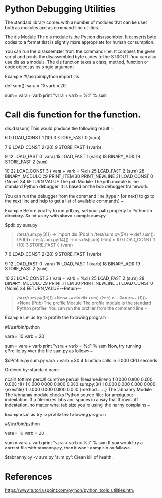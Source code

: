 # Python Debugging Utilities

The standard library comes with a number of modules that can be used both as modules and as command-line utilities.

The dis Module
The dis module is the Python disassembler. It converts byte codes to a format that is slightly more appropriate for human consumption.

You can run the disassembler from the command line. It compiles the given script and prints the disassembled byte codes to the STDOUT. You can also use dis as a module. The dis function takes a class, method, function or code object as its single argument.

Example
#!/usr/bin/python
import dis

def sum():
   vara = 10
   varb = 20

   sum = vara + varb
   print "vara + varb = %d" % sum

# Call dis function for the function.

dis.dis(sum)
This would produce the following result −

  6           0 LOAD_CONST               1 (10)
              3 STORE_FAST               0 (vara)

  7           6 LOAD_CONST               2 (20)
              9 STORE_FAST               1 (varb)

  9          12 LOAD_FAST                0 (vara)
             15 LOAD_FAST                1 (varb)
             18 BINARY_ADD
             19 STORE_FAST               2 (sum)

 10          22 LOAD_CONST               3 ('vara + varb = %d')
             25 LOAD_FAST                2 (sum)
             28 BINARY_MODULO
             29 PRINT_ITEM
             30 PRINT_NEWLINE
             31 LOAD_CONST               0 (None)
             34 RETURN_VALUE
The pdb Module
The pdb module is the standard Python debugger. It is based on the bdb debugger framework.

You can run the debugger from the command line (type n [or next] to go to the next line and help to get a list of available commands) −

Example
Before you try to run pdb.py, set your path properly to Python lib directory. So let us try with above example sum.py −

$pdb.py sum.py
> /test/sum.py(3)<module>()
-> import dis
(Pdb) n
> /test/sum.py(5)<module>()
-> def sum():
(Pdb) n
>/test/sum.py(14)<module>()
-> dis.dis(sum)
(Pdb) n
  6           0 LOAD_CONST               1 (10)
              3 STORE_FAST               0 (vara)

  7           6 LOAD_CONST               2 (20)
              9 STORE_FAST               1 (varb)

  9          12 LOAD_FAST                0 (vara)
             15 LOAD_FAST                1 (varb)
             18 BINARY_ADD
             19 STORE_FAST               2 (sum)

 10          22 LOAD_CONST               3 ('vara + varb = %d')
             25 LOAD_FAST                2 (sum)
             28 BINARY_MODULO
             29 PRINT_ITEM
             30 PRINT_NEWLINE
             31 LOAD_CONST               0 (None)
             34 RETURN_VALUE
--Return--
> /test/sum.py(14)<module>()->None
-v dis.dis(sum)
(Pdb) n
--Return--
> <string>(1)<module>()->None
(Pdb)
The profile Module
The profile module is the standard Python profiler. You can run the profiler from the command line −

Example
Let us try to profile the following program −

#!/usr/bin/python

vara = 10
varb = 20

sum = vara + varb
print "vara + varb = %d" % sum
Now, try running cProfile.py over this file sum.py as follows −

$cProfile.py sum.py
vara + varb = 30
         4 function calls in 0.000 CPU seconds

   Ordered by: standard name

ncalls  tottime  percall  cumtime  percall filename:lineno
   1    0.000    0.000    0.000    0.000 <string>:1(<module>)
   1    0.000    0.000    0.000    0.000 sum.py:3(<module>)
   1    0.000    0.000    0.000    0.000 {execfile}
   1    0.000    0.000    0.000    0.000 {method ......}
The tabnanny Module
The tabnanny module checks Python source files for ambiguous indentation. If a file mixes tabs and spaces in a way that throws off indentation, no matter what tab size you're using, the nanny complains −

Example
Let us try to profile the following program −

#!/usr/bin/python

vara = 10
varb = 20

sum = vara + varb
print "vara + varb = %d" % sum
If you would try a correct file with tabnanny.py, then it won't complain as follows −

$tabnanny.py -v sum.py
'sum.py': Clean bill of health.

# References
https://www.tutorialspoint.com/python/python_tools_utilities.htm
